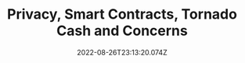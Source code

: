 ---
title: "Privacy, Smart Contracts, Tornado Cash and Concerns"
description: >-
  First post, Yey! We were all worried, right? but not ourselves, for friends
  who used the privacy protocol..
date: "2022-08-26T23:13:20.074Z"
categories: []
keywords: []
slug: /@alpozkanm/privacy-smart-contracts-tornado-cash-and-concerns-1a9fabd79185
image: "/img/1__wSX7mhEAVCe7HHqAbDlYIA.jpeg"
---